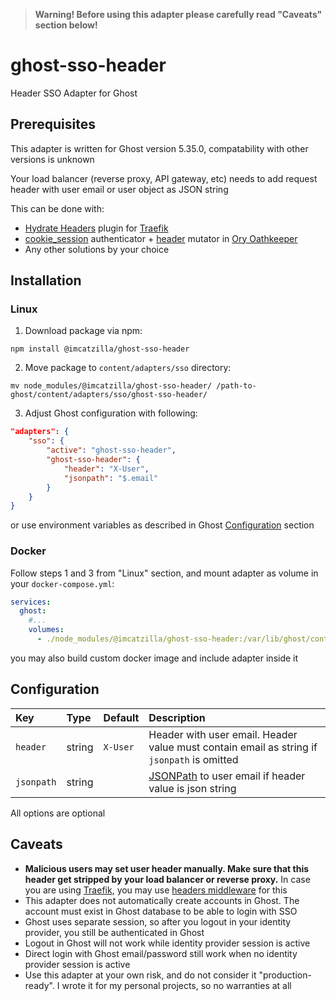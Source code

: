 > **Warning! Before using this adapter please carefully read "Caveats" section below!**

# ghost-sso-header
Header SSO Adapter for Ghost

## Prerequisites

This adapter is written for Ghost version 5.35.0, compatability with other versions is unknown

Your load balancer (reverse proxy, API gateway, etc) needs to add request header with user email or user object as JSON string

This can be done with:
- [Hydrate Headers](https://github.com/Catzilla/traefik-hydrate-headers) plugin for [Traefik](https://traefik.io/)
- [cookie_session](https://www.ory.sh/docs/oathkeeper/pipeline/authn#cookie_session) authenticator + [header](https://www.ory.sh/docs/oathkeeper/pipeline/mutator#header) mutator in [Ory Oathkeeper](https://www.ory.sh/oathkeeper/)
- Any other solutions by your choice

## Installation

### Linux

1. Download package via npm:

```shell
npm install @imcatzilla/ghost-sso-header
```

2. Move package to `content/adapters/sso` directory:

```shell
mv node_modules/@imcatzilla/ghost-sso-header/ /path-to-ghost/content/adapters/sso/ghost-sso-header/
```

3. Adjust Ghost configuration with following:

```json
"adapters": {
    "sso": {
        "active": "ghost-sso-header",
        "ghost-sso-header": {
            "header": "X-User",
            "jsonpath": "$.email"
        }
    }
}
```
or use environment variables as described in Ghost [Configuration](https://ghost.org/docs/config/#custom-configuration-files) section

### Docker

Follow steps 1 and 3 from "Linux" section, and mount adapter as volume in your `docker-compose.yml`:

```yaml
services:
  ghost:
    #...
    volumes:
      - ./node_modules/@imcatzilla/ghost-sso-header:/var/lib/ghost/content/adapters/sso/ghost-sso-header
```

you may also build custom docker image and include adapter inside it

## Configuration

| Key | Type | Default | Description |
| :-- | :-- | :-- | :-- |
| `header` | string | `X-User` | Header with user email. Header value must contain email as string if `jsonpath` is omitted |
| `jsonpath` | string | | [JSONPath](https://www.npmjs.com/package/jsonpath) to user email if header value is json string |

All options are optional

## Caveats
- **Malicious users may set user header manually. Make sure that this header get stripped by your load balancer or reverse proxy.** In case you are using [Traefik](https://traefik.io/), you may use [headers middleware](https://doc.traefik.io/traefik/middlewares/http/headers/#adding-and-removing-headers) for this
- This adapter does not automatically create accounts in Ghost. The account must exist in Ghost database to be able to login with SSO
- Ghost uses separate session, so after you logout in your identity provider, you still be authenticated in Ghost
- Logout in Ghost will not work while identity provider session is active
- Direct login with Ghost email/password still work when no identity provider session is active
- Use this adapter at your own risk, and do not consider it "production-ready". I wrote it for my personal projects, so no warranties at all
